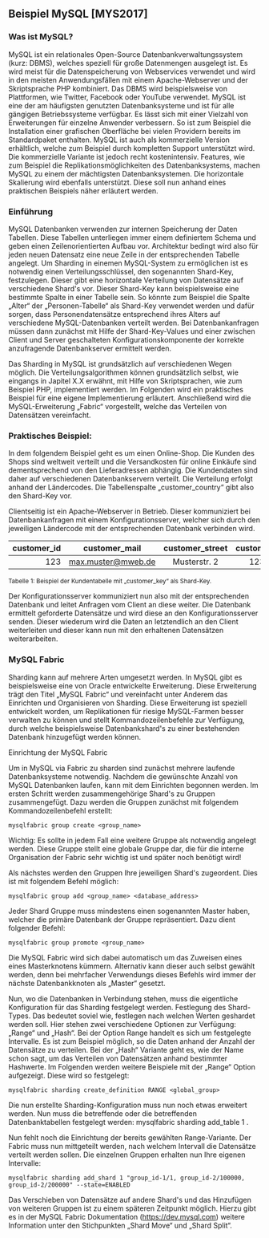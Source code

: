 ## Beispiel MySQL [MYS2017]

### Was ist MySQL?
MySQL ist ein relationales Open-Source Datenbankverwaltungssystem (kurz: DBMS), welches speziell für große Datenmengen ausgelegt ist. Es wird meist für die Datenspeicherung von Webservices verwendet und wird in den meisten Anwendungsfällen mit einem Apache-Webserver und der Skriptsprache PHP kombiniert. Das DBMS wird beispielsweise von Plattformen, wie Twitter, Facebook oder YouTube verwendet. MySQL ist eine der am häufigsten genutzten Datenbanksysteme und ist für alle gängigen Betriebssysteme verfügbar. Es lässt sich mit einer Vielzahl von Erweiterungen für einzelne Anwender verbessern. So ist zum Beispiel die Installation einer grafischen Oberfläche bei vielen Providern bereits im Standardpaket enthalten. MySQL ist auch als kommerzielle Version erhältlich, welche zum Beispiel durch kompletten Support unterstützt wird. Die kommerzielle Variante ist jedoch recht kostenintensiv. Features, wie zum Beispiel die Replikationsmöglichkeiten des Datenbanksystems, machen MySQL zu einem der mächtigsten Datenbanksystemen. Die horizontale Skalierung wird ebenfalls unterstützt. Diese soll nun anhand eines praktischen Beispiels näher erläutert werden.

### Einführung
MySQL Datenbanken verwenden zur internen Speicherung der Daten Tabellen. Diese Tabellen unterliegen immer einem definiertem Schema und geben einen Zeilenorientierten Aufbau vor. Architektur bedingt wird also für jeden neuen Datensatz eine neue Zeile in der entsprechenden Tabelle angelegt.
Um Sharding in einemen MySQL-System zu ermöglichen ist es notwendig einen Verteilungsschlüssel, den sogenannten Shard-Key, festzulegen. Dieser gibt eine horizontale Verteilung von Datensätze auf verschiedene Shard's vor. Dieser Shard-Key kann beispielsweise eine bestimmte Spalte in einer Tabelle sein. So könnte zum Beispiel die Spalte „Alter“ der „Personen-Tabelle“ als Shard-Key verwendet werden und dafür sorgen, dass Personendatensätze entsprechend ihres Alters auf verschiedene MySQL-Datenbanken verteilt werden. Bei Datenbankanfragen müssen dann zunächst mit Hilfe der Shard-Key-Values und einer zwischen Client und Server geschalteten Konfigurationskomponente der korrekte anzufragende Datenbankserver ermittelt werden.

Das Sharding in MySQL ist grundsätzlich auf verschiedenen Wegen möglich. Die Verteilungsalgorithmen können grundsätzlich selbst, wie eingangs in Japitel X.X erwähnt, mit Hilfe von Skriptsprachen, wie zum Beispiel PHP, implementiert werden. Im Folgenden wird ein praktisches Beispiel für eine eigene Implementierung erläutert. Anschließend wird die MySQL-Erweiterung „Fabric“ vorgestellt, welche das Verteilen von Datensätzen vereinfacht.

### Praktisches Beispiel:
In dem folgendem Beispiel geht es um einen Online-Shop. Die Kunden des Shops sind weltweit verteilt und die Versandkosten für online Einkäufe sind dementsprechend von den Lieferadressen abhängig. Die Kundendaten sind daher auf verschiedenen Datenbankservern verteilt. Die Verteilung erfolgt anhand der Ländercodes. Die Tabellenspalte „customer_country“ gibt also den Shard-Key vor.

Clientseitig ist ein Apache-Webserver in Betrieb. Dieser kommuniziert bei Datenbankanfragen mit einem Konfigurationsserver, welcher sich durch den jeweiligen Ländercode mit der entsprechenden Datenbank verbinden wird.

| customer_id  | customer_mail        | customer_street  | customer_zip | customer_city | customer_country | customer_timestamp |
| ------------:|:---------------------:| :---------------: |:-------------: |:-------------: |:-------------: |:-------------: |
| 123          | max.muster@mweb.de   |  Musterstr. 2    |     12345    | Musterstadt | DE | 20170114000000

<p style="font-size:12px" >Tabelle 1: Beispiel der Kundentabelle mit „customer_key“ als Shard-Key.


Der Konfigurationsserver kommuniziert nun also mit der entsprechenden Datenbank und leitet Anfragen vom Client an diese weiter. Die Datenbank ermittelt geforderte Datensätze und wird diese an den Konfigurationsserver senden. Dieser wiederum wird die Daten an letztendlich an den Client weiterleiten und dieser kann nun mit den erhaltenen Datensätzen weiterarbeiten.

### MySQL Fabric

Sharding kann auf mehrere Arten umgesetzt werden. In MySQL gibt es beispielsweise eine von Oracle entwickelte Erweiterung. Diese Erweiterung trägt den Titel „MySQL Fabric“ und vereinfacht unter Anderem das Einrichten und Organisieren von Sharding. Diese Erweiterung ist speziell entwickelt worden, um Replikationen für riesige MySQL-Farmen besser verwalten zu können und stellt Kommandozeilenbefehle zur Verfügung, durch welche beispielsweise Datenbankshard's zu einer bestehenden Datenbank hinzugefügt werden können.

Einrichtung der MySQL Fabric

Um in MySQL via Fabric zu sharden sind zunächst mehrere laufende Datenbanksysteme notwendig. Nachdem die gewünschte Anzahl von MySQL Datenbanken laufen, kann mit dem Einrichten begonnen werden. Im ersten Schritt werden zusammengehörige Shard's zu Gruppen zusammengefügt. Dazu werden die Gruppen zunächst mit folgendem Kommandozeilenbefehl erstellt:
```
mysqlfabric group create <group_name>
```

Wichtig: Es sollte in jedem Fall eine weitere Gruppe als notwendig angelegt werden. Diese Gruppe stellt eine globale Gruppe dar, die für die interne Organisation der Fabric sehr wichtig ist und später noch benötigt wird!

Als nächstes werden den Gruppen Ihre jeweiligen Shard's zugeordent. Dies ist mit folgendem Befehl möglich:
```
mysqlfabric group add <group_name> <database_address>
```

Jeder Shard Gruppe muss mindestens einen sogenannten Master haben, welcher die primäre Datenbank der Gruppe repräsentiert. Dazu dient folgender Befehl:
```
mysqlfabric group promote <group_name>
```

Die MySQL Fabric wird sich dabei automatisch um das Zuweisen eines eines Masterknotens kümmern. Alternativ kann dieser auch selbst gewählt werden, denn bei mehrfacher Verwendungs dieses Befehls wird immer der nächste Datenbankknoten als „Master“ gesetzt.

Nun, wo die Datenbanken in Verbindung stehen, muss die eigentliche Konfiguration für das Sharding festgelegt werden.
Festlegung des Shard-Types. Das bedeutet soviel wie, festlegen nach welchen Werten geshardet werden soll. Hier stehen zwei verschiedene Optionen zur Verfügung: „Range“ und „Hash“. Bei der Option Range handelt es sich um festgelegte Intervalle. Es ist zum Beispiel möglich, so die Daten anhand der Anzahl der Datensätze zu verteilen. Bei der „Hash“ Variante geht es, wie der Name schon sagt, um das Verteilen von Datensätzen anhand bestimmter Hashwerte. Im Folgenden werden weitere Beispiele mit der „Range“ Option aufgezeigt. Diese wird so festgelegt:
```
mysqlfabric sharding create_definition RANGE <global_group>
```

Die nun erstellte Sharding-Konfiguration muss nun noch etwas erweitert werden.
Nun muss die betreffende oder die betreffenden Datenbanktabellen festgelegt werden:
mysqlfabric sharding add_table 1 <databasename>.<databasetable> <coloumn>


Nun fehlt noch die Einrichtung der bereits gewählten Range-Variante. Der Fabric muss nun mittgeteilt werden, nach welchem Intervall die Datensätze verteilt werden sollen. Die einzelnen Gruppen erhalten nun Ihre eigenen Intervalle:
```
mysqlfabric sharding add_shard 1 "group_id-1/1, group_id-2/100000, group_id-2/200000" --state=ENABLED
```

Das Verschieben von Datensätze auf andere Shard's und das Hinzufügen von weiteren Gruppen ist zu einem späteren Zeitpunkt möglich. Hierzu gibt es in der MySQL Fabric Dokumentation (https://dev.mysql.com) weitere Information unter den Stichpunkten „Shard Move“ und „Shard Split“.
